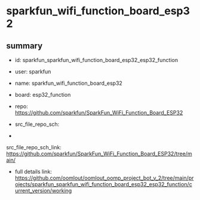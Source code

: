 # sparkfun_wifi_function_board_esp32
 
## summary 
* id: sparkfun_sparkfun_wifi_function_board_esp32_esp32_function
* user: sparkfun
* name: sparkfun_wifi_function_board_esp32
* board: esp32_function
* repo: https://github.com/sparkfun/SparkFun_WiFi_Function_Board_ESP32



* src_file_repo_sch: 
*
 src_file_repo_sch_link: https://github.com/sparkfun/SparkFun_WiFi_Function_Board_ESP32/tree/main/
* full details link: https://github.com/oomlout/oomlout_oomp_project_bot_v_2/tree/main/projects/sparkfun_sparkfun_wifi_function_board_esp32_esp32_function/current_version/working  






